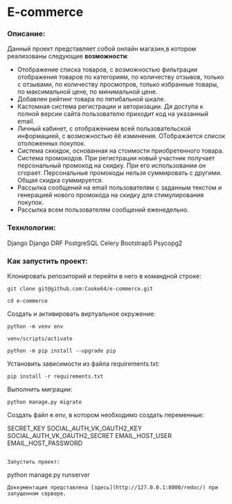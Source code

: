 # E-commerce
### Описание:
Данный проект представляет собой онлайн магазин,в котором реализованы следующие **возможности**:
- Отображение списка товаров, с возможностью фильтрации отображения товаров по категориям, по количеству отзывов, только с отзывами,
по количеству просмотров, только избранные товары, по максимальной цене, по минимальной цене.
- Добавлен рейтинг товара по пятибальной шкале.
- Кастомная система регистрации и авторизации. Дя доступа к полной версии сайта пользователю приходит код на указанный email.
- Личный кабинет, с отображением всей пользовательской информацией, с возможностью ёё изминения. ОТображается список отоложенных покупок.
- Система сккидок, основанная на стоимости приобретенного товара. Система промокодов. При регистрации новый участник получает персональный промокод на скидку. При его 
использовании он сгорает. Персональные промокоды нельзя суммировать с другими. Общая скидка суммируется.
- Рассылка сообщений на email пользователям с заданным текстом и генерацией нового промокода на скидку для стимулирования покупок.
- Рассылка всем пользователям сообщений еженедельно.
### Технлологии:
Django
Django DRF
PostgreSQL
Celery
Bootstrap5
Psycopg2

### Как запустить проект:

Клонировать репозиторий и перейти в него в командной строке:

```
git clone git@github.com:Cooke64/e-commerce.git
```

```
cd e-commerce
```

Cоздать и активировать виртуальное окружение:

```
python -m venv env
```

```
venv/scripts/activate
```

```
python -m pip install --upgrade pip
```

Установить зависимости из файла requirements.txt:

```
pip install -r requirements.txt
```

Выполнить миграции:

```
python manage.py migrate
```
Создать файл e.env, в котором необходимо создать переменные:

SECRET_KEY
SOCIAL_AUTH_VK_OAUTH2_KEY
SOCIAL_AUTH_VK_OAUTH2_SECRET
EMAIL_HOST_USER
EMAIL_HOST_PASSWORD

```

Запустить проект:

```
python manage.py runserver
```
Доккументация представлена [здесь](http://127.0.0.1:8000/redoc/) при запущенном сервере.
